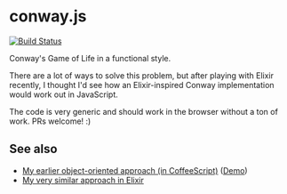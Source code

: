 conway.js
=========

[![Build Status](https://secure.travis-ci.org/benjaminoakes/conway.js.png)](http://travis-ci.org/benjaminoakes/conway.js)

Conway's Game of Life in a functional style.

There are a lot of ways to solve this problem, but after playing with Elixir recently, I thought I'd see how an Elixir-inspired Conway implementation would work out in JavaScript.

The code is very generic and should work in the browser without a ton of work.  PRs welcome!  :)

See also
--------

* [My earlier object-oriented approach (in CoffeeScript)](https://github.com/benjaminoakes/conway.coffee) ([Demo](http://media.benjaminoakes.com/conway/))
* [My very similar approach in Elixir](https://github.com/benjaminoakes/conway.ex)
